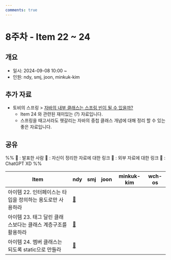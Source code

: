 ```yaml
---
comments: true
---
```

# 8주차 - Item 22 ~ 24

## 개요

- 일시: 2024-09-08 10:00 ~ 
- 인원: ndy, smj, joon, minkuk-kim

## 추가 자료
- 토비의 스프링 > [자바의 내부 클래스는 스프링 빈이 될 수 있을까?](https://www.youtube.com/watch?v=2G41JMLh05U)
	- Item 24 와 관련된 재미있는 (?) 자료입니다.
	- 스프링을 때고서라도 헷갈리는 자바의 중첩 클래스 개념에 대해 정리 할 수 있는 좋은 자료입니다.

## 공유
%% 
📢 : 발표한 사람
📄 : 자신이 정리한 자료에 대한 링크
🔗 : 외부 자료에 대한 링크
🤖 : ChatGPT XD
%%

| Item                                | ndy                                | smj | joon | minkuk-kim | wch-os |
| ----------------------------------- | ---------------------------------- | --- | ---- | ---------- | ------ |
| 아이템 22. 인터페이스는 타입을 정의하는 용도로만 사용하라   | [📄](docs/chapter04/item22/ndy.md) |     |      |            |        |
| 아이템 23. 태그 달린 클래스보다는 클래스 계층구조를 활용하라 | [📄](docs/chapter04/item23/ndy.md) |     |      |            |        |
| 아이템 24. 멤버 클래스는 되도록 static으로 만들라    | [📄](docs/chapter04/item24/ndy.md) |     |      |            |        |
